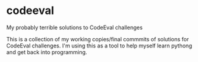 # codeeval
My probably terrible solutions to CodeEval challenges

This is a collection of my working copies/final commmits of solutions for CodeEval challenges.
I'm using this as a tool to help myself learn pythong and get back into programming.
